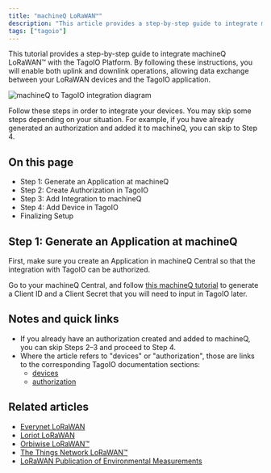 ```yaml
---
title: "machineQ LoRaWAN™"
description: "This article provides a step-by-step guide to integrate machineQ LoRaWAN™ with the TagoIO platform, enabling uplink and downlink operations between your LoRaWAN devices and the TagoIO application."
tags: ["tagoio"]
---
```


This tutorial provides a step-by-step guide to integrate machineQ LoRaWAN™ with the TagoIO Platform. By following these instructions, you will enable both uplink and downlink operations, allowing data exchange between your LoRaWAN devices and the TagoIO application.

![machineQ to TagoIO integration diagram](/docs_imagem/tagoio/machineq-lorawan-2.png)

Follow these steps in order to integrate your devices. You may skip some steps depending on your situation. For example, if you have already generated an authorization and added it to machineQ, you can skip to Step 4.

## On this page
- Step 1: Generate an Application at machineQ
- Step 2: Create Authorization in TagoIO
- Step 3: Add Integration to machineQ
- Step 4: Add Device in TagoIO
- Finalizing Setup

## Step 1: Generate an Application at machineQ

First, make sure you create an Application in machineQ Central so that the integration with TagoIO can be authorized.

Go to your machineQ Central, and follow [this machineQ tutorial](https://www.machineq.com/documentation) to generate a Client ID and a Client Secret that you will need to input in TagoIO later.

## Notes and quick links
- If you already have an authorization created and added to machineQ, you can skip Steps 2–3 and proceed to Step 4.
- Where the article refers to "devices" or "authorization", those are links to the corresponding TagoIO documentation sections:
  - [devices](../devices/devices)
  - [authorization](../security/authorization)

## Related articles
- [Everynet LoRaWAN](../tutorials/everynet-lorawan)
- [Loriot LoRaWAN](../tutorials/loriot-lorawan)
- [Orbiwise LoRaWAN™](../tutorials/orbiwise-lorawan)
- [The Things Network LoRaWAN™](../tutorials/the-things-network-lorawan)
- [LoRaWAN Publication of Environmental Measurements](../tutorials/lorawan-publication-environmental-measurements)